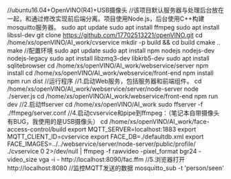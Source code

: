 //ubuntu16.04+OpenVINO(R4)+USB摄像头
//该项目默认服务器与处理后台放在一起，和通过修改实现前后端分离。项目使用Node.js，后台使用C++构建mosquitto服务器。
sudo apt update
sudo apt install ffmpeg
sudo apt install libssl-dev
git clone https://github.com/17702513221/openVINO.git
cd /home/xs/openVINO/AI_work/cvservice
mkdir -p build && cd build
cmake ..
make
//配置环境
sudo apt update
sudo apt install npm nodejs nodejs-dev nodejs-legacy
sudo apt install libzmq3-dev libkrb5-dev
sudo apt install sqlitebrowser
cd /home/xs/openVINO/AI_work/webservice/server
npm install
cd /home/xs/openVINO/AI_work/webservice/front-end
npm install
npm run dist
//运行程序
//1.启动Web服务，包括服务器和前端组件。
cd /home/xs/openVINO/AI_work/webservice/server/node-server
node ./server.js
cd /home/xs/openVINO/AI_work/webservice/front-end
npm run dev
//2.启动ffserver
cd /home/xs/openVINO/AI_work
sudo ffserver -f ./ffmpeg/server.conf
//4.启动cvservice和pipe到ffmpeg：（笔记本自带摄像头有BUG，我使用的是USB摄像头）
cd /home/xs/openVINO/AI_work/face-access-control/build
 export MQTT_SERVER=localhost:1883
 export MQTT_CLIENT_ID=cvservice
 export FACE_DB=./defaultdb.xml
 export FACE_IMAGES=../../webservice/server/node-server/public/profile/
 ./cvservice 0 2>/dev/null | ffmpeg -f rawvideo -pixel_format bgr24 -video_size vga -i - http://localhost:8090/fac.ffm
//5.浏览器打开
http://localhost:8080
//监控MQTT发送的数据
mosquitto_sub -t 'person/seen'
